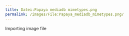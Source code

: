 ```yaml
---
title: Datei:Papaya mediadb mimetypes.png
permalink: /images/File:Papaya_mediadb_mimetypes.png/
---
```


Importing image file
